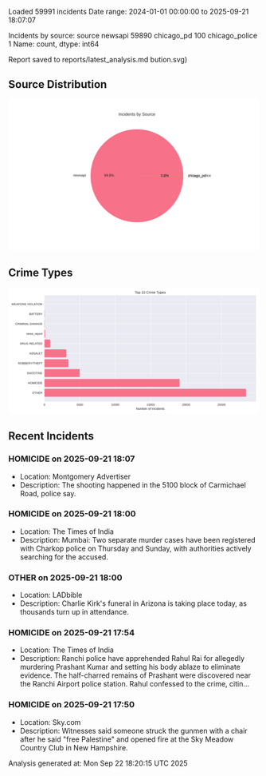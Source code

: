 
Loaded 59991 incidents
Date range: 2024-01-01 00:00:00 to 2025-09-21 18:07:07

Incidents by source:
source
newsapi           59890
chicago_pd          100
chicago_police        1
Name: count, dtype: int64

Report saved to reports/latest_analysis.md
bution.svg)

## Source Distribution
![Source Distribution](images/source_distribution.svg)

## Crime Types
![Crime Types](images/crime_types.svg)

## Recent Incidents

### HOMICIDE on 2025-09-21 18:07
- Location: Montgomery Advertiser
- Description: The shooting happened in the 5100 block of Carmichael Road, police say.


### HOMICIDE on 2025-09-21 18:00
- Location: The Times of India
- Description: Mumbai: Two separate murder cases have been registered with Charkop police on Thursday and Sunday, with authorities actively searching for the accused.


### OTHER on 2025-09-21 18:00
- Location: LADbible
- Description: Charlie Kirk's funeral in Arizona is taking place today, as thousands turn up in attendance.


### HOMICIDE on 2025-09-21 17:54
- Location: The Times of India
- Description: Ranchi police have apprehended Rahul Rai for allegedly murdering Prashant Kumar and setting his body ablaze to eliminate evidence. The half-charred remains of Prashant were discovered near the Ranchi Airport police station. Rahul confessed to the crime, citin…


### HOMICIDE on 2025-09-21 17:50
- Location: Sky.com
- Description: Witnesses said someone struck the gunmen with a chair after he said "free Palestine" and opened fire at the Sky Meadow Country Club in New Hampshire.

Analysis generated at: Mon Sep 22 18:20:15 UTC 2025
